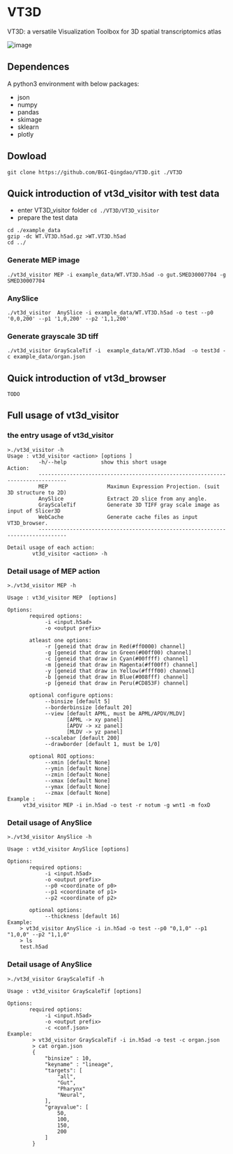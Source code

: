 # VT3D
VT3D: a versatile Visualization Toolbox for 3D spatial transcriptomics atlas

![image](https://user-images.githubusercontent.com/8720584/199003210-983dd4b5-01e8-4668-b9ee-36a006f49b77.png)


## Dependences

A python3 environment with below packages:

* json
* numpy
* pandas 
* skimage
* sklearn
* plotly

## Dowload

```
git clone https://github.com/BGI-Qingdao/VT3D.git ./VT3D
```

## Quick introduction of vt3d_visitor with test data

* enter VT3D_visitor folder
``` cd ./VT3D/VT3D_visitor ```
* prepare the test data
```
cd ./example_data
gzip -dc WT.VT3D.h5ad.gz >WT.VT3D.h5ad
cd ../
```

### Generate MEP image

```
./vt3d_visitor MEP -i example_data/WT.VT3D.h5ad -o gut.SMED30007704 -g SMED30007704
```

### AnySlice

```
./vt3d_visitor  AnySlice -i example_data/WT.VT3D.h5ad -o test --p0 '0,0,200' --p1 '1,0,200' --p2 '1,1,200'
```

### Generate grayscale 3D tiff

```
./vt3d_visitor GrayScaleTif -i  example_data/WT.VT3D.h5ad  -o test3d -c example_data/organ.json
```

## Quick introduction of vt3d_browser
```
TODO
```

## Full usage of vt3d_visitor

### the entry usage of vt3d_visitor
```
>./vt3d_visitor -h
Usage : vt3d_visitor <action> [options ]
          -h/--help           show this short usage
Action:
          -------------------------------------------------------------------------------
          MEP                   Maximun Expression Projection. (suit 3D structure to 2D)
          AnySlice              Extract 2D slice from any angle.
          GrayScaleTif          Generate 3D TIFF gray scale image as input of Slicer3D
          WebCache              Generate cache files as input VT3D_browser.
          -------------------------------------------------------------------------------

Detail usage of each action:
        vt3d_visitor <action> -h

```

### Detail usage of MEP action

```
>./vt3d_visitor MEP -h

Usage : vt3d_visitor MEP  [options]

Options:
       required options:
            -i <input.h5ad>
            -o <output prefix>

       atleast one options:
            -r [geneid that draw in Red(#ff0000) channel]
            -g [geneid that draw in Green(#00ff00) channel]
            -c [geneid that draw in Cyan(#00ffff) channel]
            -m [geneid that draw in Magenta(#ff00ff) channel]
            -y [geneid that draw in Yellow(#ffff00) channel]
            -b [geneid that draw in Blue(#008fff) channel]
            -p [geneid that draw in Peru(#CD853F) channel]

       optional configure options:
            --binsize [default 5]
            --borderbinsize [default 20]
            --view [default APML, must be APML/APDV/MLDV]
                   [APML -> xy panel]
                   [APDV -> xz panel]
                   [MLDV -> yz panel]
            --scalebar [default 200]
            --drawborder [default 1, must be 1/0]

       optional ROI options:
            --xmin [default None]
            --ymin [default None]
            --zmin [default None]
            --xmax [default None]
            --ymax [default None]
            --zmax [default None]
Example :
     vt3d_visitor MEP -i in.h5ad -o test -r notum -g wnt1 -m foxD
```

### Detail usage of AnySlice

```
>./vt3d_visitor AnySlice -h

Usage : vt3d_visitor AnySlice [options]

Options:
       required options:
            -i <input.h5ad>
            -o <output prefix>
            --p0 <coordinate of p0>
            --p1 <coordinate of p1>
            --p2 <coordinate of p2>

       optional options:
            --thickness [default 16]
Example:
    > vt3d_visitor AnySlice -i in.h5ad -o test --p0 "0,1,0" --p1 "1,0,0" --p2 "1,1,0"
    > ls
    test.h5ad
```

### Detail usage of AnySlice

```
>./vt3d_visitor GrayScaleTif -h

Usage : vt3d_visitor GrayScaleTif [options]

Options:
       required options:
            -i <input.h5ad>
            -o <output prefix>
            -c <conf.json>
Example:
        > vt3d_visitor GrayScaleTif -i in.h5ad -o test -c organ.json
        > cat organ.json
        {
            "binsize" : 10,
            "keyname" : "lineage",
            "targets": [
                "all",
                "Gut",
                "Pharynx"
                "Neural",
            ],
            "grayvalue": [
                50,
                100,
                150,
                200
            ]
        }
```
